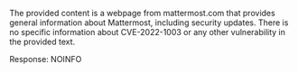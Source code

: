 The provided content is a webpage from mattermost.com that provides general information about Mattermost, including security updates. There is no specific information about CVE-2022-1003 or any other vulnerability in the provided text.

Response: NOINFO